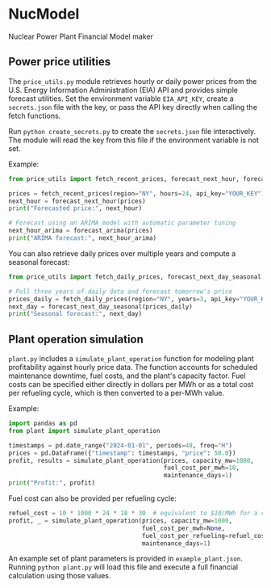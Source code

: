 # NucModel

Nuclear Power Plant Financial Model maker

## Power price utilities

The `price_utils.py` module retrieves hourly or daily power prices from the U.S. Energy Information Administration (EIA) API and provides simple forecast utilities. Set the environment variable `EIA_API_KEY`, create a `secrets.json` file with the key, or pass the API key directly when calling the fetch functions.

Run `python create_secrets.py` to create the `secrets.json` file interactively. The module will read the key from this file if the environment variable is not set.

Example:

```python
from price_utils import fetch_recent_prices, forecast_next_hour, forecast_arima

prices = fetch_recent_prices(region="NY", hours=24, api_key="YOUR_KEY")
next_hour = forecast_next_hour(prices)
print("Forecasted price:", next_hour)

# Forecast using an ARIMA model with automatic parameter tuning
next_hour_arima = forecast_arima(prices)
print("ARIMA forecast:", next_hour_arima)
```

You can also retrieve daily prices over multiple years and compute a seasonal forecast:

```python
from price_utils import fetch_daily_prices, forecast_next_day_seasonal

# Pull three years of daily data and forecast tomorrow's price
prices_daily = fetch_daily_prices(region="NY", years=3, api_key="YOUR_KEY")
next_day = forecast_next_day_seasonal(prices_daily)
print("Seasonal forecast:", next_day)
```

## Plant operation simulation

`plant.py` includes a `simulate_plant_operation` function for modeling plant
profitability against hourly price data. The function accounts for scheduled
maintenance downtime, fuel costs, and the plant's capacity factor. Fuel costs
can be specified either directly in dollars per MWh or as a total cost per
refueling cycle, which is then converted to a per-MWh value.

Example:

```python
import pandas as pd
from plant import simulate_plant_operation

timestamps = pd.date_range("2024-01-01", periods=48, freq="H")
prices = pd.DataFrame({"timestamp": timestamps, "price": 50.0})
profit, results = simulate_plant_operation(prices, capacity_mw=1000,
                                           fuel_cost_per_mwh=10,
                                           maintenance_days=1)
print("Profit:", profit)
```

Fuel cost can also be provided per refueling cycle:

```python
refuel_cost = 10 * 1000 * 24 * 18 * 30  # equivalent to $10/MWh for a cycle
profit, _ = simulate_plant_operation(prices, capacity_mw=1000,
                                     fuel_cost_per_mwh=None,
                                     fuel_cost_per_refueling=refuel_cost,
                                     maintenance_days=1)
```

An example set of plant parameters is provided in `example_plant.json`. Running
`python plant.py` will load this file and execute a full financial calculation
using those values.
